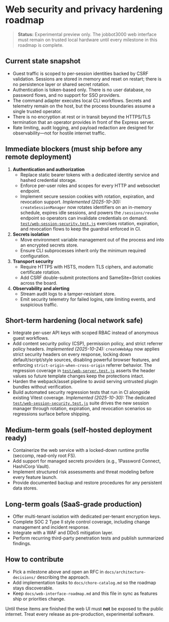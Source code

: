 # Web security and privacy hardening roadmap

> **Status:** Experimental preview only. The jobbot3000 web interface must remain on trusted local
> hardware until every milestone in this roadmap is complete.

## Current state snapshot

- Guest traffic is scoped to per-session identities backed by CSRF validation. Sessions are stored in
  memory and reset on restart; there is no persistence layer or shared secret rotation.
- Authentication is token-based only. There is no user database, no password flows, and no support
  for SSO providers.
- The command adapter executes local CLI workflows. Secrets and telemetry remain on the host, but the
  process boundaries assume a single trusted operator.
- There is no encryption at rest or in transit beyond the HTTPS/TLS termination that an operator
  provides in front of the Express server.
- Rate limiting, audit logging, and payload redaction are designed for observability—not for hostile
  internet traffic.

## Immediate blockers (must ship before any remote deployment)

1. **Authentication and authorization**
   - Replace static bearer tokens with a dedicated identity service and hashed credential storage.
   - Enforce per-user roles and scopes for every HTTP and websocket endpoint.
   - Implement secure session cookies with rotation, expiration, and revocation support.
     _Implemented (2025-10-30):_ `createSessionManager` now rotates
     identifiers on an in-memory schedule, expires idle sessions, and powers
     the `/sessions/revoke` endpoint so operators can invalidate credentials
     on demand. [`test/web-session-security.test.js`](../test/web-session-security.test.js)
     exercises rotation, expiration, and revocation flows to keep the guardrail
     enforced in CI.
2. **Secrets isolation**
   - Move environment variable management out of the process and into an encrypted secrets store.
   - Ensure CLI subprocesses inherit only the minimum required configuration.
3. **Transport security**
   - Require HTTPS with HSTS, modern TLS ciphers, and automatic certificate rotation.
   - Add CSRF double-submit protections and SameSite=Strict cookies across the board.
4. **Observability and alerting**
   - Stream audit logs to a tamper-resistant store.
   - Emit security telemetry for failed logins, rate limiting events, and suspicious traffic.

## Short-term hardening (local network safe)

- Integrate per-user API keys with scoped RBAC instead of anonymous guest workflows.
- Add content security policy (CSP), permission policy, and strict referrer policy headers.
  _Implemented (2025-10-24):_ `createWebApp` now applies strict security
  headers on every response, locking down default/script/style sources,
  disabling powerful browser features, and enforcing
  `strict-origin-when-cross-origin` referrer behavior. The regression coverage
  in [`test/web-server.test.js`](../test/web-server.test.js) asserts the header
  values so future template changes keep the protections intact.
- Harden the webpack/asset pipeline to avoid serving untrusted plugin bundles without verification.
- Build automated security regression tests that run in CI alongside existing Vitest coverage.
  _Implemented (2025-10-30):_ The dedicated
  [`test/web-session-security.test.js`](../test/web-session-security.test.js)
  suite drives the new session manager through rotation, expiration, and
  revocation scenarios so regressions surface before shipping.

## Medium-term goals (self-hosted deployment ready)

- Containerize the web service with a locked-down runtime profile (seccomp, read-only root FS).
- Add support for managed secrets providers (e.g., 1Password Connect, HashiCorp Vault).
- Implement structured risk assessments and threat modeling before every feature launch.
- Provide documented backup and restore procedures for any persistent data stores.

## Long-term goals (SaaS-grade production)

- Offer multi-tenant isolation with dedicated per-tenant encryption keys.
- Complete SOC 2 Type II style control coverage, including change management and incident response.
- Integrate with a WAF and DDoS mitigation layer.
- Perform recurring third-party penetration tests and publish summarized findings.

## How to contribute

- Pick a milestone above and open an RFC in `docs/architecture-decisions/` describing the approach.
- Add implementation tasks to `docs/chore-catalog.md` so the roadmap stays discoverable.
- Keep `docs/web-interface-roadmap.md` and this file in sync as features ship or priorities change.

Until these items are finished the web UI must **not** be exposed to the public internet. Treat every
release as pre-production, experimental software.
